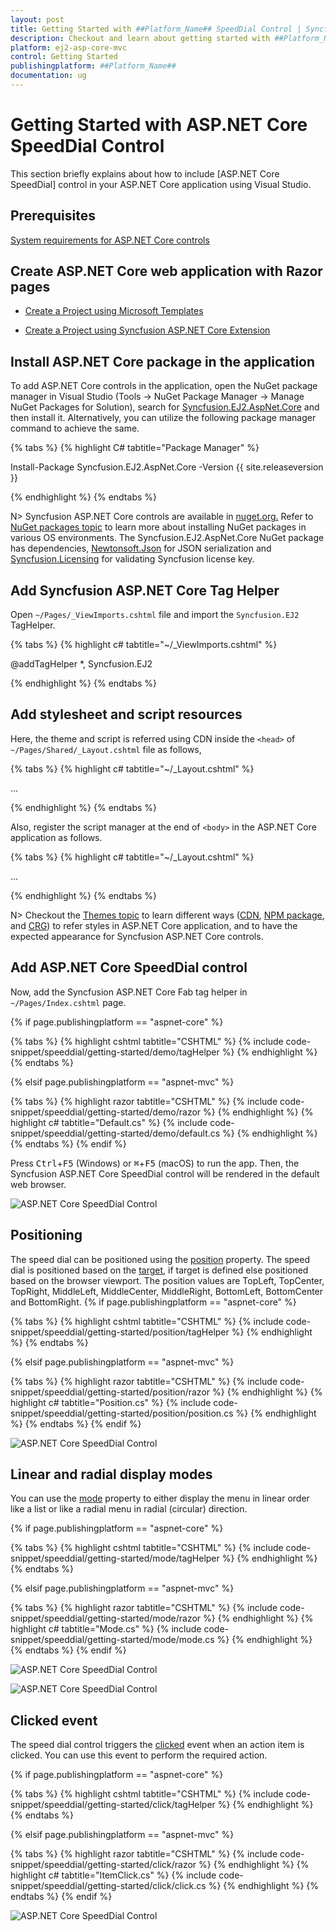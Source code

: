 ```yaml
---
layout: post
title: Getting Started with ##Platform_Name## SpeedDial Control | Syncfusion
description: Checkout and learn about getting started with ##Platform_Name## SpeedDial control of Syncfusion Essential JS 2 and more details.
platform: ej2-asp-core-mvc
control: Getting Started
publishingplatform: ##Platform_Name##
documentation: ug
---
```



# Getting Started with ASP.NET Core SpeedDial Control

This section briefly explains about how to include [ASP.NET Core SpeedDial] control in your ASP.NET Core application using Visual Studio.

## Prerequisites

[System requirements for ASP.NET Core controls](https://ej2.syncfusion.com/aspnetcore/documentation/system-requirements/)

## Create ASP.NET Core web application with Razor pages

* [Create a Project using Microsoft Templates](https://docs.microsoft.com/en-us/aspnet/core/tutorials/razor-pages/razor-pages-start?view=aspnetcore-6.0&tabs=visual-studio#create-a-razor-pages-web-app)

* [Create a Project using Syncfusion ASP.NET Core Extension](https://ej2.syncfusion.com/aspnetcore/documentation/getting-started/project-template/)

## Install ASP.NET Core package in the application

To add ASP.NET Core controls in the application, open the NuGet package manager in Visual Studio (Tools → NuGet Package Manager → Manage NuGet Packages for Solution), search for [Syncfusion.EJ2.AspNet.Core](https://www.nuget.org/packages/Syncfusion.EJ2.AspNet.Core/) and then install it. Alternatively, you can utilize the following package manager command to achieve the same.

{% tabs %}
{% highlight C# tabtitle="Package Manager" %}

Install-Package Syncfusion.EJ2.AspNet.Core -Version {{ site.releaseversion }}

{% endhighlight %}
{% endtabs %}

N> Syncfusion ASP.NET Core controls are available in [nuget.org.](https://www.nuget.org/packages?q=syncfusion.EJ2) Refer to [NuGet packages topic](https://ej2.syncfusion.com/aspnetcore/documentation/nuget-packages/) to learn more about installing NuGet packages in various OS environments. The Syncfusion.EJ2.AspNet.Core NuGet package has dependencies, [Newtonsoft.Json](https://www.nuget.org/packages/Newtonsoft.Json/) for JSON serialization and [Syncfusion.Licensing](https://www.nuget.org/packages/Syncfusion.Licensing/) for validating Syncfusion license key.

## Add Syncfusion ASP.NET Core Tag Helper

Open `~/Pages/_ViewImports.cshtml` file and import the `Syncfusion.EJ2` TagHelper.

{% tabs %}
{% highlight c# tabtitle="~/_ViewImports.cshtml" %}

@addTagHelper *, Syncfusion.EJ2

{% endhighlight %}
{% endtabs %}

## Add stylesheet and script resources

Here, the theme and script is referred using CDN inside the `<head>` of `~/Pages/Shared/_Layout.cshtml` file as follows,

{% tabs %}
{% highlight c# tabtitle="~/_Layout.cshtml" %}

<head>
    ...
    <!-- Syncfusion ASP.NET Core controls styles -->
    <link rel="stylesheet" href="https://cdn.syncfusion.com/ej2/{{ site.ej2version }}/fluent.css" />
    <script src="https://cdn.syncfusion.com/ej2/{{ site.ej2version }}/dist/ej2.min.js"></script>
</head>

{% endhighlight %}
{% endtabs %}

Also, register the script manager <ejs-script> at the end of `<body>` in the ASP.NET Core application as follows. 

{% tabs %}
{% highlight c# tabtitle="~/_Layout.cshtml" %}

<body>
    ...
    <!-- Syncfusion ASP.NET Core Script Manager -->
    <ejs-scripts></ejs-scripts>
</body>

{% endhighlight %}
{% endtabs %}

N> Checkout the [Themes topic](https://ej2.syncfusion.com/aspnetcore/documentation/appearance/theme/) to learn different ways ([CDN](https://ej2.syncfusion.com/aspnetcore/documentation/common/adding-script-references#cdn-reference), [NPM package](https://ej2.syncfusion.com/aspnetcore/documentation/common/adding-script-references#node-package-manager-npm), and [CRG](https://ej2.syncfusion.com/aspnetcore/documentation/common/custom-resource-generator/)) to refer styles in ASP.NET Core application, and to have the expected appearance for Syncfusion ASP.NET Core controls.

## Add ASP.NET Core SpeedDial control

Now, add the Syncfusion ASP.NET Core Fab tag helper in `~/Pages/Index.cshtml` page.

{% if page.publishingplatform == "aspnet-core" %}

{% tabs %}
{% highlight cshtml tabtitle="CSHTML" %}
{% include code-snippet/speeddial/getting-started/demo/tagHelper %}
{% endhighlight %}
{% endtabs %}

{% elsif page.publishingplatform == "aspnet-mvc" %}

{% tabs %}
{% highlight razor tabtitle="CSHTML" %}
{% include code-snippet/speeddial/getting-started/demo/razor %}
{% endhighlight %}
{% highlight c# tabtitle="Default.cs" %}
{% include code-snippet/speeddial/getting-started/demo/default.cs %}
{% endhighlight %}
{% endtabs %}
{% endif %}

Press <kbd>Ctrl</kbd>+<kbd>F5</kbd> (Windows) or <kbd>⌘</kbd>+<kbd>F5</kbd> (macOS) to run the app. Then, the Syncfusion ASP.NET Core SpeedDial control will be rendered in the default web browser.

![ASP.NET Core SpeedDial Control](images/speeddial-component.png)

## Positioning

The speed dial can be positioned using the [position](https://help.syncfusion.com/cr/aspnetcore-js2/Syncfusion.EJ2.Buttons.SpeedDial.html#Syncfusion_EJ2_Buttons_SpeedDial_Position) property. The speed dial is positioned based on the [target](https://help.syncfusion.com/cr/aspnetcore-js2/Syncfusion.EJ2.Buttons.SpeedDial.html#Syncfusion_EJ2_Buttons_SpeedDial_Target), if target is defined else positioned based on the browser viewport. The position values are TopLeft, TopCenter, TopRight, MiddleLeft, MiddleCenter, MiddleRight, BottomLeft, BottomCenter and BottomRight.
{% if page.publishingplatform == "aspnet-core" %}

{% tabs %}
{% highlight cshtml tabtitle="CSHTML" %}
{% include code-snippet/speeddial/getting-started/position/tagHelper %}
{% endhighlight %}
{% endtabs %}

{% elsif page.publishingplatform == "aspnet-mvc" %}

{% tabs %}
{% highlight razor tabtitle="CSHTML" %}
{% include code-snippet/speeddial/getting-started/position/razor %}
{% endhighlight %}
{% highlight c# tabtitle="Position.cs" %}
{% include code-snippet/speeddial/getting-started/position/position.cs %}
{% endhighlight %}
{% endtabs %}
{% endif %}

![ASP.NET Core SpeedDial Control](images/speeddial-position-sample.png)

## Linear and radial display modes

You can use the [mode](https://help.syncfusion.com/cr/aspnetcore-js2/Syncfusion.EJ2.Buttons.SpeedDial.html#Syncfusion_EJ2_Buttons_SpeedDial_Mode) property to either display the menu in linear order like a list or like a radial menu in radial (circular) direction.

{% if page.publishingplatform == "aspnet-core" %}

{% tabs %}
{% highlight cshtml tabtitle="CSHTML" %}
{% include code-snippet/speeddial/getting-started/mode/tagHelper %}
{% endhighlight %}
{% endtabs %}

{% elsif page.publishingplatform == "aspnet-mvc" %}

{% tabs %}
{% highlight razor tabtitle="CSHTML" %}
{% include code-snippet/speeddial/getting-started/mode/razor %}
{% endhighlight %}
{% highlight c# tabtitle="Mode.cs" %}
{% include code-snippet/speeddial/getting-started/mode/mode.cs %}
{% endhighlight %}
{% endtabs %}
{% endif %}

![ASP.NET Core SpeedDial Control](images/speeddial-mode-linear-sample.png)

![ASP.NET Core SpeedDial Control](images/speeddial-mode-radial-sample.png)

## Clicked event

The speed dial control triggers the [clicked](https://help.syncfusion.com/cr/aspnetcore-js2/Syncfusion.EJ2.Buttons.SpeedDial.html#Syncfusion_EJ2_Buttons_SpeedDial_Clicked) event when an action item is clicked. You can use this event to perform the required action.

{% if page.publishingplatform == "aspnet-core" %}

{% tabs %}
{% highlight cshtml tabtitle="CSHTML" %}
{% include code-snippet/speeddial/getting-started/click/tagHelper %}
{% endhighlight %}
{% endtabs %}

{% elsif page.publishingplatform == "aspnet-mvc" %}

{% tabs %}
{% highlight razor tabtitle="CSHTML" %}
{% include code-snippet/speeddial/getting-started/click/razor %}
{% endhighlight %}
{% highlight c# tabtitle="ItemClick.cs" %}
{% include code-snippet/speeddial/getting-started/click/click.cs %}
{% endhighlight %}
{% endtabs %}
{% endif %}

![ASP.NET Core SpeedDial Control](images/speeddial-event-sample.png)
